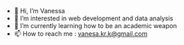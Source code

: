 - 👋 Hi, I’m Vanessa
- 👀 I’m interested in web development and data analysis
- 🌱 I’m currently learning how to be an academic weapon
- 📫 How to reach me : vanesa.kr.k@gmail.com




<!---
neskaffeto/neskaffeto is a ✨ special ✨ repository because its `README.md` (this file) appears on your GitHub profile.
You can click the Preview link to take a look at your changes.
--->
